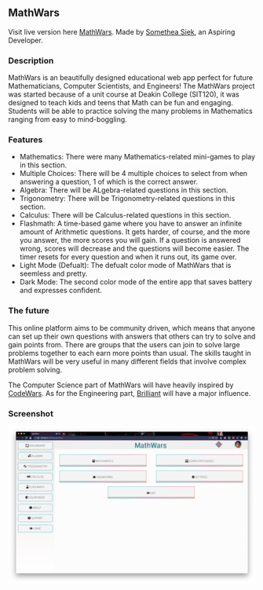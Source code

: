 ## MathWars

Visit live version here [MathWars](https://github.com/sometheasiekswx). 
Made by [Somethea Siek](https://github.com/sometheasiekswx), an Aspiring Developer.

### Description

MathWars is an beautifully designed educational web app perfect for future Mathematicians, Computer Scientists, and Engineers! The MathWars project was started because of a unit course at Deakin College (SIT120), it was designed to teach kids and teens that Math can be fun and engaging. Students will be able to practice solving the many problems in Mathematics ranging from easy to mind-boggling.

### Features

- Mathematics: There were many Mathematics-related mini-games to play in this section.
- Multiple Choices: There will be 4 multiple choices to select from when answering a question, 1 of which is the correct answer. 
- Algebra: There will be ALgebra-related questions in this section.
- Trigonometry: There will be Trigonometry-related questions in this section.
- Calculus: There will be Calculus-related questions in this section.
- Flashmath: A time-based game where you have to answer an infinite amount of Arithmetic questions. It gets harder, of course, and the more you answer, the more scores you will gain. If a question is answered wrong, scores will decrease and the questions will become easier. The timer resets for every question and when it runs out, its game over.
- Light Mode (Defualt): The defualt color mode of MathWars that is seemless and pretty.
- Dark Mode: The second color mode of the entire app that saves battery and expresses confident. 

### The future

This online platform aims to be community driven, which means that anyone can set up their own questions with answers that others can try to solve and gain points from. There are groups that the users can join to solve large problems together to each earn more points than usual. The skills taught in MathWars will be very useful in many different fields that involve complex problem solving.

The Computer Science part of MathWars will have heavily inspired by [CodeWars](https://www.codewars.com/). As for the Engineering part, [Brilliant](https://brilliant.org/) will have a major influence.

### Screenshot

![Preview of MathWars](https://github.com/sometheasiekswx/MathWars/blob/master/screenshot.jpg "Preview of the MathWars")

